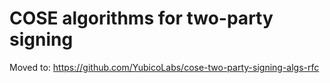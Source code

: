 # COSE algorithms for two-party signing

Moved to: https://github.com/YubicoLabs/cose-two-party-signing-algs-rfc
